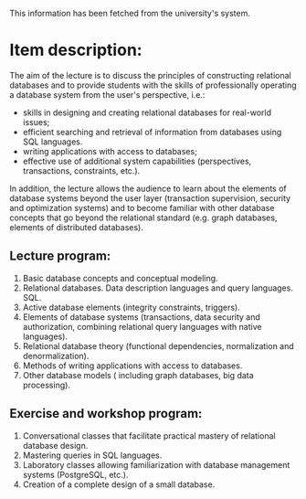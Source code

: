 This information has been fetched from the university's system.

# Item description:
The aim of the lecture is to discuss the principles of constructing relational databases and to provide students with the skills of professionally operating a database system from the user's perspective, i.e.:

* skills in designing and creating relational databases for real-world issues;
* efficient searching and retrieval of information from databases using SQL languages.
* writing applications with access to databases;
* effective use of additional system capabilities (perspectives, transactions, constraints, etc.).

In addition, the lecture allows the audience to learn about the elements of database systems beyond the user layer (transaction supervision, security and optimization systems) and to become familiar with other database concepts that go beyond the relational standard (e.g. graph databases, elements of distributed databases).

## Lecture program:

1. Basic database concepts and conceptual modeling.
2. Relational databases. Data description languages ​​and query languages. SQL.
3. Active database elements (integrity constraints, triggers).
4. Elements of database systems (transactions, data security and authorization, combining relational query languages ​​with native languages).
5. Relational database theory (functional dependencies, normalization and denormalization).
6. Methods of writing applications with access to databases.
7. Other database models ( including graph databases, big data processing).

## Exercise and workshop program:

1. Conversational classes that facilitate practical mastery of relational database design.
2. Mastering queries in SQL languages.
3. Laboratory classes allowing familiarization with database management systems (PostgreSQL, etc.).
4. Creation of a complete design of a small database.
